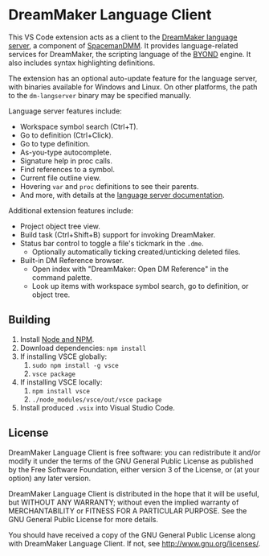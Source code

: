 # DreamMaker Language Client

This VS Code extension acts as a client to the [DreamMaker language server][ls],
a component of [SpacemanDMM]. It provides language-related services for
DreamMaker, the scripting language of the [BYOND] engine. It also includes
syntax highlighting definitions.

[ls]: https://github.com/SpaceManiac/SpacemanDMM/tree/master/src/langserver
[SpacemanDMM]: https://github.com/SpaceManiac/SpacemanDMM/
[Byond]: https://secure.byond.com/

The extension has an optional auto-update feature for the language server, with
binaries available for Windows and Linux. On other platforms, the path to the
`dm-langserver` binary may be specified manually.

Language server features include:

* Workspace symbol search (Ctrl+T).
* Go to definition (Ctrl+Click).
* Go to type definition.
* As-you-type autocomplete.
* Signature help in proc calls.
* Find references to a symbol.
* Current file outline view.
* Hovering `var` and `proc` definitions to see their parents.
* And more, with details at the [language server documentation][ls].

Additional extension features include:

* Project object tree view.
* Build task (Ctrl+Shift+B) support for invoking DreamMaker.
* Status bar control to toggle a file's tickmark in the `.dme`.
  * Optionally automatically ticking created/unticking deleted files.
* Built-in DM Reference browser.
  * Open index with "DreamMaker: Open DM Reference" in the command palette.
  * Look up items with workspace symbol search, go to definition, or object tree.

## Building

1. Install [Node and NPM][node].
2. Download dependencies: `npm install`
3. If installing VSCE globally:
   1. `sudo npm install -g vsce`
   2. `vsce package`
4. If installing VSCE locally:
   1. `npm install vsce`
   2. `./node_modules/vsce/out/vsce package`
5. Install produced `.vsix` into Visual Studio Code.

[node]: https://nodejs.org/en/

## License

DreamMaker Language Client is free software: you can redistribute it and/or modify
it under the terms of the GNU General Public License as published by
the Free Software Foundation, either version 3 of the License, or
(at your option) any later version.

DreamMaker Language Client is distributed in the hope that it will be useful,
but WITHOUT ANY WARRANTY; without even the implied warranty of
MERCHANTABILITY or FITNESS FOR A PARTICULAR PURPOSE.  See the
GNU General Public License for more details.

You should have received a copy of the GNU General Public License
along with DreamMaker Language Client.  If not, see <http://www.gnu.org/licenses/>.
